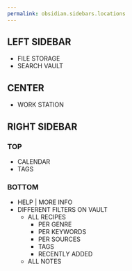 ```yaml
---
permalink: obsidian.sidebars.locations
---
```


## LEFT SIDEBAR

- FILE STORAGE
- SEARCH VAULT

## CENTER

- WORK STATION

## RIGHT SIDEBAR

### TOP

- CALENDAR
- TAGS

### BOTTOM

- HELP | MORE INFO
- DIFFERENT FILTERS ON VAULT
	- ALL RECIPES
		- PER GENRE
		- PER KEYWORDS
		- PER SOURCES
		- TAGS
		- RECENTLY ADDED
	- ALL NOTES




